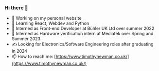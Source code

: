 ### Hi there 👋

- 🔭 Working on my personal website
- 🌱 Learning React, Webdev and Python
- 👯 Interned as Front-end Developer at Bühler UK Ltd over summer 2022
- 👯 Interned as Hardware verification intern at Mediatek over Spring and Summer 2023
- ✍ Looking for Electronics/Software Engineering roles after graduating in 2024
- 📫 How to reach me: [https://www.timothynewman.co.uk/](https://www.timothynewman.co.uk/)

<!--
**TimothyJNewman/TimothyJNewman** is a ✨ _special_ ✨ repository because its `README.md` (this file) appears on your GitHub profile.

Here are some ideas to get you started:

- 🔭 I’m currently working on ...
- 🌱 I’m currently learning ...
- 👯 I’m looking to collaborate on ...
- 🤔 I’m looking for help with ...
- 💬 Ask me about ...
- 📫 How to reach me: ...
- 😄 Pronouns: ...
- ⚡ Fun fact: ...
-->
